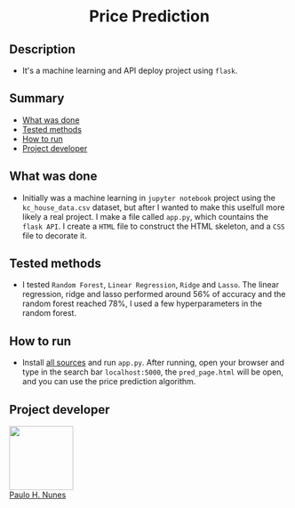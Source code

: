 <h1 align="center">Price Prediction</h1>

## Description

* It's a machine learning and API deploy project using `flask`.

## Summary

* [What was done](#What-was-done)
* [Tested methods](#Tested-methods)
* [How to run](#How-to-run)
* [Project developer](#Project-developer)

## What was done

* Initially was a machine learning in `jupyter notebook` project using the `kc_house_data.csv` dataset, but after I wanted to make this uselfull more likely a real project. I make a file called `app.py`, which countains the `flask API`. I create a `HTML` file to construct the HTML skeleton, and a `CSS` file to decorate it.

## Tested methods

* I tested `Random Forest`, `Linear Regression`, `Ridge` and `Lasso`.
The linear regression, ridge and lasso performed around 56% of accuracy and the random forest reached 78%, I used a few hyperparameters in the random forest.

## How to run

* Install [all sources](https://github.com/Paulooo0/price-prediction) and run `app.py`. After running, open your browser and type in the search bar `localhost:5000`, the `pred_page.html` will be open, and you can use the price prediction algorithm.

## Project developer

<img src="https://avatars.githubusercontent.com/u/110143071?s=400&u=d4e733aa17a79d46d89e1a001470f6252508e3b7&v=4"
width=115><br>
[Paulo H. Nunes](https://github.com/Paulooo0)
